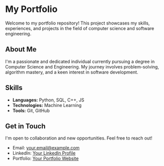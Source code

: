 # My Portfolio

Welcome to my portfolio repository! This project showcases my skills, experiences, and projects in the field of computer science and software engineering.

## About Me

I'm a passionate and dedicated individual currently pursuing a degree in Computer Science and Engineering. My journey involves problem-solving, algorithm mastery, and a keen interest in software development.

## Skills

- **Languages:** Python, SQL, C++, JS
- **Technologies:** Machine Learning
- **Tools:** Git, GitHub
  
## Get in Touch

I'm open to collaboration and new opportunities. Feel free to reach out!

- Email: your.email@example.com
- LinkedIn: [Your LinkedIn Profile](https://www.linkedin.com/in/rejoan-siddiky/)
- Portfolio: [Your Portfolio Website](https://oshanto-ctrl.github.io/portfolio/)
